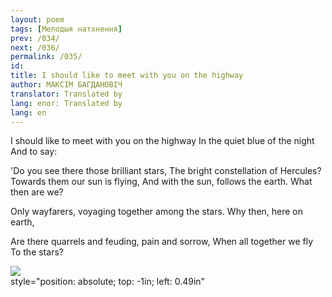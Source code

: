 ```yaml
---
layout: poem
tags: [Мелодыя натхнення]
prev: /034/
next: /036/
permalink: /035/
id: 
title: I should like to meet with you on the highway
author: МАКСІМ БАГДАНОВІЧ
translator: Translated by 
lang: enor: Translated by 
lang: en
---
```



 
I should like to meet with you on the highway In the quiet blue of the night And to say:

'Do you see there those brilliant stars, The bright constellation of Hercules? Towards them our sun is flying, And with the sun, follows the earth. What then are we?

Only wayfarers, voyaging together among the stars. Why then, here on earth,

Are there quarrels and feuding, pain and sorrow, When all together we fly To the stars?

![](2022-%D0%9C%D1%96%D0%BD%D1%81%D0%BA-%D0%BB%D1%83%D1%87%D0%BD%D0%B0%D1%81%D1%86%D1%8C-%D0%BC%D1%96%D0%BA%D0%BE%D0%BB%D0%B0-%D0%BC%D1%8F%D1%82%D0%BB%D1%96%D1%86%D0%BA%D1%96_html_b590735418ac6d90.jpg)  
style="position: absolute; top: -1in; left: 0.49in"
